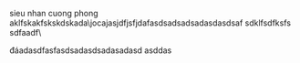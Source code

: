 sieu nhan cuong phong
aklfskakfskskdskada\jocajasjdfjsfjdafasdsadsadsadasdasdsaf
sdklfsdfksfs
sdfaadf\





đáadasdfasfasdsadasdsadasadasd
asddas